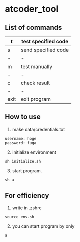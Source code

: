 # atcoder_tool

## List of commands

|t|test specified code|
|-|-|
|s|send specified code|
|-|-|
|m|test manually|
|-|-|
|c|check result|
|-|-|
|exit|exit program|

## How to use
1. make data/credentials.txt
```
username: hoge
password: fuga
```

2. initialize environment
```
sh initialize.sh
```

3. start program.
```
sh a
```

## For efficiency

1. write in .zshrc
```
source env.sh
```

2. you can start program by only
```
a
```